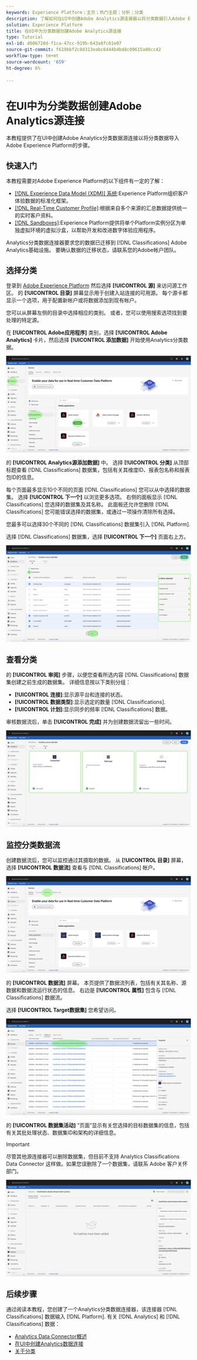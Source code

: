 ```yaml
---
keywords: Experience Platform；主页；热门主题；分析；分类
description: 了解如何在UI中创建Adobe Analytics源连接器以将分类数据引入Adobe Experience Platform。
solution: Experience Platform
title: 在UI中为分类数据创建Adobe Analytics源连接
type: Tutorial
exl-id: d606720d-f1ca-47cc-919b-643a8fc61e07
source-git-commit: f619bbf2c8d313eabc6444b4bd8c09615a00cc42
workflow-type: tm+mt
source-wordcount: '659'
ht-degree: 6%

---
```


# 在UI中为分类数据创建Adobe Analytics源连接

本教程提供了在UI中创建Adobe Analytics分类数据源连接以将分类数据导入Adobe Experience Platform的步骤。

## 快速入门

本教程需要对Adobe Experience Platform的以下组件有一定的了解：

* [[!DNL Experience Data Model (XDM)] 系统](../../../../../xdm/home.md):Experience Platform组织客户体验数据的标准化框架。
* [[!DNL Real-Time Customer Profile]](../../../../../profile/home.md):根据来自多个来源的汇总数据提供统一的实时客户资料。
* [[!DNL Sandboxes]](../../../../../sandboxes/home.md):Experience Platform提供将单个Platform实例分区为单独虚拟环境的虚拟沙盒，以帮助开发和改进数字体验应用程序。

Analytics分类数据连接器要求您的数据已迁移到 [!DNL Classifications] Adobe Analytics基础设施。 要确认数据的迁移状态，请联系您的Adobe帐户团队。

## 选择分类

登录到 [Adobe Experience Platform](https://platform.adobe.com) 然后选择 **[!UICONTROL 源]** 来访问源工作区。 的 **[!UICONTROL 目录]** 屏幕显示用于创建入站连接的可用源。 每个源卡都显示一个选项，用于配置新帐户或将数据添加到现有帐户。

您可以从屏幕左侧的目录中选择相应的类别。 或者，您可以使用搜索选项找到要处理的特定源。

在 **[!UICONTROL Adobe应用程序]** 类别，选择 **[!UICONTROL Adobe Analytics]** 卡片，然后选择 **[!UICONTROL 添加数据]** 开始使用Analytics分类数据。

![](../../../../images/tutorials/create/classifications/catalog.png)

的 **[!UICONTROL Analytics源添加数据]** 中。 选择 **[!UICONTROL 分类]** 从顶部标题查看 [!DNL Classifications] 数据集，包括有关其维度ID、报表包名称和报表包ID的信息。

每个页面最多显示10个不同的页面 [!DNL Classifications] 您可以从中选择的数据集。 选择 **[!UICONTROL 下一个]** 以浏览更多选项。 右侧的面板显示 [!DNL Classifications] 您选择的数据集及其名称。 此面板还允许您删除 [!DNL Classifications] 您可能错误选择的数据集，或通过一项操作清除所有选择。

您最多可以选择30个不同的 [!DNL Classifications] 数据集引入 [!DNL Platform].

选择 [!DNL Classifications] 数据集，选择 **[!UICONTROL 下一个]** 页面右上方。

![](../../../../images/tutorials/create/classifications/add-data.png)

## 查看分类

的 **[!UICONTROL 审阅]** 步骤，以便您查看所选内容 [!DNL Classifications] 数据集创建之前生成的数据集。 详细信息按以下类别分组：

* **[!UICONTROL 连接]**:显示源平台和连接的状态。
* **[!UICONTROL 数据类型]**:显示选定的数量 [!DNL Classifications].
* **[!UICONTROL 计划]**:显示同步的频率 [!DNL Classifications] 数据。

审核数据流后，单击 **[!UICONTROL 完成]** 并为创建数据流留出一些时间。

![](../../../../images/tutorials/create/classifications/review.png)

## 监控分类数据流

创建数据流后，您可以监控通过其摄取的数据。 从 **[!UICONTROL 目录]** 屏幕，选择 **[!UICONTROL 数据流]** 查看与 [!DNL Classifications] 帐户。

![](../../../../images/tutorials/create/classifications/dataflows.png)

的 **[!UICONTROL 数据流]** 屏幕。 本页提供了数据流列表，包括有关其名称、源数据和数据流运行状态的信息。 右边是 **[!UICONTROL 属性]** 包含与 [!DNL Classifications] 数据流。

选择 **[!UICONTROL Target数据集]** 您希望访问。

![](../../../../images/tutorials/create/classifications/list-of-dataflows.png)

的 **[!UICONTROL 数据集活动]** “页面”显示有关您选择的目标数据集的信息，包括有关其批处理状态、数据集ID和架构的详细信息。

>[!IMPORTANT]
>
>尽管其他源连接器可以删除数据集，但目前不支持 Analytics Classifications Data Connector 这样做。如果您误删除了一个数据集，请联系 Adobe 客户关怀部门。

![](../../../../images/tutorials/create/classifications/dataset.png)


## 后续步骤

通过阅读本教程，您创建了一个Analytics分类数据连接器，该连接器 [!DNL Classifications] 数据输入 [!DNL Platform]. 有关 [!DNL Analytics] 和 [!DNL Classifications] 数据：

* [Analytics Data Connector概述](../../../../connectors/adobe-applications/analytics.md)
* [在UI中创建Analytics数据连接](./analytics.md)
* [关于分类](https://experienceleague.adobe.com/docs/analytics/components/classifications/c-classifications.html)
